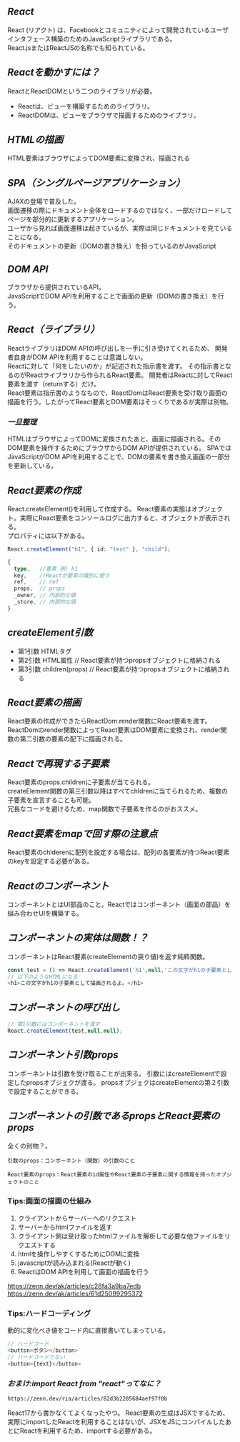 ## ***React***
React (リアクト) は、Facebookとコミュニティによって開発されているユーザインタフェース構築のためのJavaScriptライブラリである。  
React.jsまたはReactJSの名称でも知られている。

## ***Reactを動かすには？***
ReactとReactDOMという二つのライブラリが必要。  
* Reactは、ビューを構築するためのライブラリ。
* ReactDOMは、ビューをブラウザで描画するためのライブラリ。

## ***HTMLの描画***
HTML要素はブラウザによってDOM要素に変換され、描画される

## ***SPA（シングルページアプリケーション）***
AJAXの登場で普及した。  
画面遷移の際にドキュメント全体をロードするのではなく、一部だけロードしてページを部分的に更新するアプリケーション。  
ユーザから見れば画面遷移は起きているが、実際は同じドキュメントを見ていることになる。  
そのドキュメントの更新（DOMの書き換え）を担っているのがJavaScript
## ***DOM API***
ブラウザから提供されているAPI。  
JavaScriptでDOM APIを利用することで画面の更新（DOMの書き換え）を行う。

## ***React（ライブラリ）***
ReactライブラリはDOM APIの呼び出しを一手に引き受けてくれるため、
開発者自身がDOM APIを利用することは意識しない。  
Reactに対して「何をしたいのか」が記述された指示書を渡す。
その指示書となるのがReactライブラリから作られるReact要素。
開発者はReactに対してReact要素を渡す（returnする）だけ。  
React要素は指示書のようなもので、ReactDomはReact要素を受け取り画面の描画を行う。したがってReact要素とDOM要素はそっくりであるが実際は別物。

### ***一旦整理***
HTMLはブラウザによってDOMに変換されたあと、画面に描画される。そのDOM要素を操作するためにブラウザからDOM APIが提供されている。
SPAではJavaScriptがDOM APIを利用することで、DOMの要素を書き換え画面の一部分を更新している。

## ***React要素の作成***
React.createElement()を利用して作成する。
React要素の実態はオブジェクト。実際にReact要素をコンソールログに出力すると、オブジェクトが表示される。  
プロパティには以下がある。
```ts
React.createElement("h1", { id: "test" }, "child");

{
  type,   //要素 例) h1
  key,    //Reactが要素の識別に使う
  ref,    // ref
  props,  // props
  _owner, // 内部的な値
  _store, // 内部的な値
}
```
## ***createElement引数***
* 第1引数
HTMLタグ
* 第2引数
HTML属性  // React要素が持つpropsオブジェクトに格納される
* 第3引数
children(props)  // React要素が持つpropsオブジェクトに格納される


## ***React要素の描画***
React要素の作成ができたらReactDom.render関数にReact要素を渡す。
ReactDomのrender関数によってReact要素はDOM要素に変換され、render関数の第二引数の要素の配下に描画される。

## ***Reactで再現する子要素***
React要素のprops.childrenに子要素が当てられる。  
createElement関数の第三引数以降はすべてchldrenに当てられるため、複数の子要素を宣言することも可能。  
冗長なコードを避けるため、map関数で子要素を作るのがおススメ。

## ***React要素をmapで回す際の注意点***
React要素のchlderenに配列を設定する場合は、配列の各要素が持つReact要素のkeyを設定する必要がある。

## ***Reactのコンポーネント***
コンポーネントとはUI部品のこと。Reactではコンポーネント（画面の部品）を組み合わせUIを構築する。

## ***コンポーネントの実体は関数！？***
コンポーネントはReact要素(createElementの戻り値)を返す純粋関数。
```ts
const test = () => React.createElement('h1',null,'この文字がh1の子要素として描画されるよ。');
// 以下のようなHTMLになる
<h1>この文字がh1の子要素として描画されるよ。</h1>
```

## ***コンポーネントの呼び出し***
```ts
// 第1引数にはコンポーネントを渡す
React.createElement(test,null,null);
```

## ***コンポーネント引数props***
コンポーネントは引数を受け取ることが出来る。
引数にはcreateElementで設定したpropsオブジェクが渡る。
propsオブジェクはcreateElementの第２引数で設定することができる。


## ***コンポーネントの引数であるpropsとReact要素のprops***
全くの別物？。
```
引数のprops：コンポーネント（関数）の引数のこと

React要素のprops：React要素のid属性やReact要素の子要素に関する情報を持ったオブジェクトのこと
```

### Tips:画面の描画の仕組み
1. クライアントからサーバーへのリクエスト
2. サーバーからhtmlファイルを返す
3. クライアント側は受け取ったhtmlファイルを解析して必要な他ファイルをリクエストする
4. htmlを操作しやすくするためにDOMに変換
5. javascriptが読み込まれる(Reactが動く)
6. ReactはDOM APIを利用して画面の描画を行う

https://zenn.dev/ak/articles/c28fa3a9ba7edb
https://zenn.dev/ak/articles/61d25099295372

### Tips:ハードコーディング
動的に変化べき値をコード内に直接書いてしまっている。
```ts
// ハードコード
<button>ボタン</button>
// ハードコードでない
<button>{text}</button>
```

### ***おまけ:import React from "react"ってなに？***
```
https://zenn.dev/ria/articles/82d3b2285684aef97f0b
```
React17から書かなくてよくなったやつ。
React要素の生成はJSXでするため、実際にimportしたReactを利用することはないが、JSXをJSにコンパイルしたあとにReactを利用するため、importする必要がある。